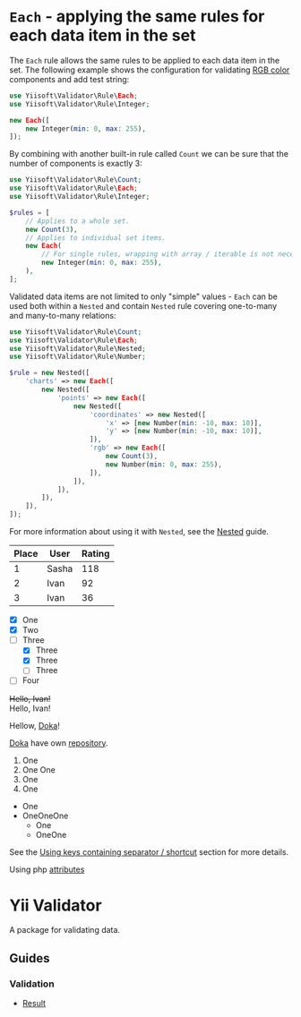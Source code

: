 # `Each` - applying the same rules for each data item in the set

The `Each` rule allows the same rules to be applied to each data item in the set. The following example shows
the configuration for validating [RGB color] components and add test string:

```php
use Yiisoft\Validator\Rule\Each;
use Yiisoft\Validator\Rule\Integer;

new Each([
    new Integer(min: 0, max: 255),
]);
```

By combining with another built-in rule called `Count` we can be sure that the number of components is exactly 3:

```php
use Yiisoft\Validator\Rule\Count;
use Yiisoft\Validator\Rule\Each;
use Yiisoft\Validator\Rule\Integer;

$rules = [
    // Applies to a whole set.
    new Count(3),
    // Applies to individual set items.
    new Each(        
        // For single rules, wrapping with array / iterable is not necessary.
        new Integer(min: 0, max: 255),
    ),
];
```

Validated data items are not limited to only "simple" values - `Each` can be used both within a `Nested` and contain 
`Nested` rule covering one-to-many and many-to-many relations:

```php
use Yiisoft\Validator\Rule\Count;
use Yiisoft\Validator\Rule\Each;
use Yiisoft\Validator\Rule\Nested;
use Yiisoft\Validator\Rule\Number;

$rule = new Nested([
    'charts' => new Each([
        new Nested([
            'points' => new Each([
                new Nested([
                    'coordinates' => new Nested([
                        'x' => [new Number(min: -10, max: 10)],
                        'y' => [new Number(min: -10, max: 10)],
                    ]),
                    'rgb' => new Each([
                        new Count(3),
                        new Number(min: 0, max: 255),
                    ]),
                ]),
            ]),
        ]),
    ]),
]);
```

For more information about using it with `Nested`, see the [Nested] guide.

| Place | User     | Rating  |
|-------|----------|---------|
| 1     | Sasha    | 118     |
| 2     | Ivan     | 92      |
| 3     | Ivan     | 36      |

- [x] One
- [x] Two
- [ ] Three
    - [x] Three
    - [x] Three
    - [ ] Three
- [ ] Four

~~Hello, Ivan!~~\
Hello, Ivan!

Hellow, [Doka](https://doka.guide "Page about web-dev")!

[Doka][1] have own [repository][repo].

1. One
1. One One
1. One
1. One


* One
* OneOneOne
    * One
    * OneOne

See the [Using keys containing separator / shortcut][shortcut] section for more
details.

Using php [attributes][attr]

# Yii Validator

A package for validating data.

## Guides

### Validation

- [Result](index.rst)


[shortcut]: built-in-rules-nested.md#using-keys-containing-separator--shortcut
[attr]: built-in-rules-nested.md#using-php-attributes
[1]: https://doka.guide "Info about web-dev"
[repo]: https://github.com/doka-guide "Doka repository"


[RGB color]: https://en.wikipedia.org/wiki/RGB_color_model
[Nested]: built-in-rules-nested.md
